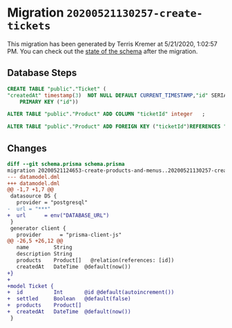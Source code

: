 # Migration `20200521130257-create-tickets`

This migration has been generated by Terris Kremer at 5/21/2020, 1:02:57 PM.
You can check out the [state of the schema](./schema.prisma) after the migration.

## Database Steps

```sql
CREATE TABLE "public"."Ticket" (
"createdAt" timestamp(3)  NOT NULL DEFAULT CURRENT_TIMESTAMP,"id" SERIAL,"settled" boolean  NOT NULL DEFAULT false,
    PRIMARY KEY ("id"))

ALTER TABLE "public"."Product" ADD COLUMN "ticketId" integer   ;

ALTER TABLE "public"."Product" ADD FOREIGN KEY ("ticketId")REFERENCES "public"."Ticket"("id") ON DELETE SET NULL  ON UPDATE CASCADE
```

## Changes

```diff
diff --git schema.prisma schema.prisma
migration 20200521124653-create-products-and-menus..20200521130257-create-tickets
--- datamodel.dml
+++ datamodel.dml
@@ -1,7 +1,7 @@
 datasource DS {
   provider = "postgresql"
-  url = "***"
+  url      = env("DATABASE_URL")
 }
 generator client {
   provider      = "prisma-client-js"
@@ -26,5 +26,12 @@
   name        String
   description String
   products    Product[]   @relation(references: [id])
   createdAt   DateTime  @default(now())
+}
+
+model Ticket {
+  id          Int       @id @default(autoincrement())
+  settled     Boolean   @default(false)
+  products    Product[]
+  createdAt   DateTime  @default(now())
 }
```


